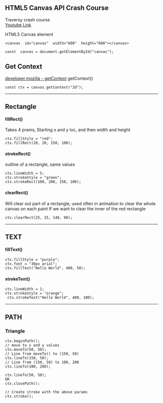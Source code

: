 ## HTML5 Canvas API Crash Course

Traversy crash course <br>
[Youtube Link](https://www.youtube.com/watch?v=gm1QtePAYTM)

HTML5 Canvas element

    <canvas  id="canvas"  width="600"  height="600"></canvas>

    const  canvas = document.getElementById("canvas");

## Get Context

[developer.mozilla - getContext](https://developer.mozilla.org/en-US/docs/Web/API/HTMLCanvasElement/getContext)
getContext()

    const ctx = canvas.getContext("2d");

<hr>

## Rectangle

#### fillRect()

Takes 4 prams,
Starting x and y loc, and then width and height

    ctx.fillStyle = "red";
    ctx.fillRect(20, 20, 150, 100);

#### strokeRect()

outline of a rectangle, same values

    ctx.lineWidth = 5;
    ctx.strokeStyle = "green";
    ctx.strokeRect(100, 200, 150, 100);

#### clearRect()

Will clear out part of a rectangle, used often in animation to clear the whole canvas on each paint
If we want to clear the inner of the red rectangle<br>

    ctx.clearRect(25, 25, 140, 90);

<hr>

## TEXT

#### fillText()

    ctx.fillStyle = "purple";
    ctx.font = "30px arial";
    ctx.fillText("Hello World", 400, 50);

#### strokeText()

    ctx.lineWidth = 1;
    ctx.strokeStyle = "orange";
     ctx.strokeText("Hello World", 400, 100);

<hr>

## PATH

### Triangle

    ctx.beginPath();
    // move to x and y values
    ctx.moveTo(50, 50);
    // Line from moveTo() to (150, 50)
    ctx.lineTo(150, 50);
    // Line from (150, 50) to 100, 200
    ctx.lineTo(100, 200);

    ctx.lineTo(50, 50);
    OR
    ctx.closePath();

    // Create stroke with the above params
    ctx.stroke();
